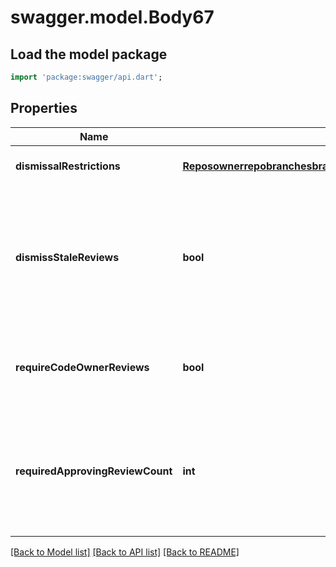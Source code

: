 # swagger.model.Body67

## Load the model package
```dart
import 'package:swagger/api.dart';
```

## Properties
Name | Type | Description | Notes
------------ | ------------- | ------------- | -------------
**dismissalRestrictions** | [**ReposownerrepobranchesbranchprotectionRequiredPullRequestReviewsDismissalRestrictions**](ReposownerrepobranchesbranchprotectionRequiredPullRequestReviewsDismissalRestrictions.md) |  | [optional] [default to null]
**dismissStaleReviews** | **bool** | Set to &#x60;true&#x60; if you want to automatically dismiss approving reviews when someone pushes a new commit. | [optional] [default to null]
**requireCodeOwnerReviews** | **bool** | Blocks merging pull requests until [code owners](https://help.github.com/articles/about-code-owners/) have reviewed. | [optional] [default to null]
**requiredApprovingReviewCount** | **int** | Specifies the number of reviewers required to approve pull requests. Use a number between 1 and 6. | [optional] [default to null]

[[Back to Model list]](../README.md#documentation-for-models) [[Back to API list]](../README.md#documentation-for-api-endpoints) [[Back to README]](../README.md)

